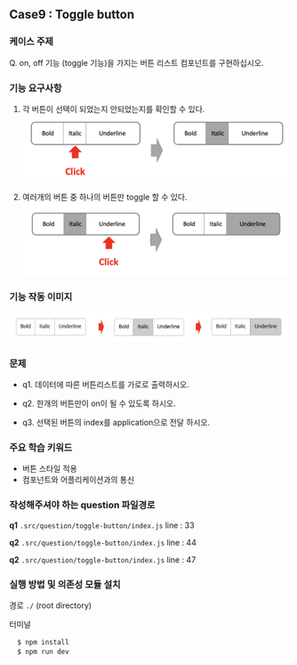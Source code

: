 ## Case9 : Toggle button


### 케이스 주제
Q. on, off 기능 (toggle 기능)을 가지는 버튼 리스트 컴포넌트를 구현하십시오.


### 기능 요구사항
1. 각 버튼이 선택이 되었는지 안되었는지를 확인할 수 있다.
![요구사항 첫번째](./src/solution/presenter/toggle-button/assets/toggle_button_scope1.png)


2. 여러개의 버튼 중 하나의 버튼만 toggle 할 수 있다.
![요구사항 두번째](./src/solution/presenter/toggle-button/assets/toggle_button_scope2.png)


### 기능 작동 이미지
![example_image](./toggle-button_example.png)


### 문제
- q1. 데이터에 따른 버튼리스트를 가로로 출력하시오.

- q2. 한개의 버튼만이 on이 될 수 있도록 하시오.

- q3. 선택된 버튼의 index를 application으로 전달 하시오.


### 주요 학습 키워드
- 버튼 스타일 적용
- 컴포넌트와 어플리케이션과의 통신


### 작성해주셔야 하는 question 파일경로

**q1**
`.src/question/toggle-button/index.js`
line : 33

**q2**
`.src/question/toggle-button/index.js`
line : 44

**q2**
`.src/question/toggle-button/index.js`
line : 47


### 실행 방법 및 의존성 모듈 설치

경로
`./` (root directory)

터미널

```bash
  $ npm install
  $ npm run dev
```


